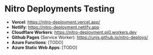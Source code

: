 # Nitro Deployments Testing

- **Vercel**: https://nitro-deployment.vercel.app/
- **Netlify**: https://nitro-deployment.netlify.app
- **Cloudflare Workers**: https://nitro-deployment.pi0.workers.dev
- **Github Pages** (Service Worker): https://unjs.github.io/nitro-deploys/
- **Azure Functions**: [TODO]
- **Azure Static Web Apps**: [TODO]

